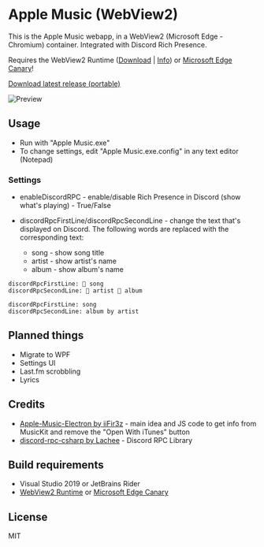 # Apple Music (WebView2)

This is the Apple Music webapp, in a WebView2 (Microsoft Edge - Chromium) container. Integrated with Discord Rich Presence.

Requires the WebView2 Runtime ([Download](https://go.microsoft.com/fwlink/p/?LinkId=2124703) | [Info](https://developer.microsoft.com/en-us/microsoft-edge/webview2/)) or [Microsoft Edge Canary](https://www.microsoftedgeinsider.com/en-us/download)!

[Download latest release (portable)](https://github.com/idkwuu/AppleMusicWebView2/releases/latest/download/AppleMusicWebView2-release.zip)

![Preview](https://i.imgur.com/IdFsR7w.png)

## Usage

- Run with "Apple Music.exe"
- To change settings, edit "Apple Music.exe.config" in any text editor (Notepad)

### Settings

- enableDiscordRPC - enable/disable Rich Presence in Discord (show what's playing) - True/False
    
- discordRpcFirstLine/discordRpcSecondLine - change the text that's displayed on Discord. The following words are replaced with the corresponding text:
    * song - show song title
    * artist - show artist's name
    * album - show album's name

```
discordRpcFirstLine: 🎵 song
discordRpcSecondLine: 🎤 artist 💽 album 

discordRpcFirstLine: song
discordRpcSecondLine: album by artist
```

## Planned things

- Migrate to WPF
- Settings UI
- Last.fm scrobbling
- Lyrics

## Credits

- [Apple-Music-Electron by iiFir3z](https://github.com/iiFir3z/Apple-Music-Electron/) - main idea and JS code to get info from MusicKit and remove the "Open With iTunes" button
- [discord-rpc-csharp by Lachee](https://github.com/Lachee/discord-rpc-csharp) - Discord RPC Library

## Build requirements

- Visual Studio 2019 or JetBrains Rider
- [WebView2 Runtime](https://developer.microsoft.com/en-us/microsoft-edge/webview2/) or [Microsoft Edge Canary](https://www.microsoftedgeinsider.com/en-us/download)

## License

MIT
